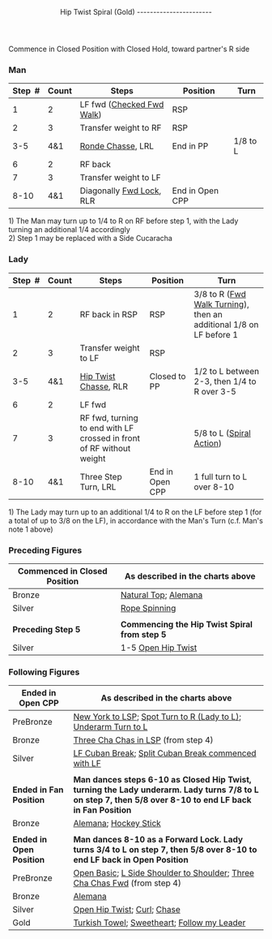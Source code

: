 <header>Hip Twist Spiral (Gold)
-----------------------

 </header>Commence in Closed Position with Closed Hold, toward partner's R side

### Man

 | **Step<span style="color:white">\_</span>\#** | **Count** | **Steps** | **Position** | **Turn** |
|---|---|---|---|---|
| 1 | 2 | LF fwd ([Checked Fwd Walk](../technique/cr_checked_fwd_walk.md)) | RSP |  |
| 2 | 3 | Transfer weight to RF | RSP |  |
| 3-5 | 4&amp;1 | [Ronde Chasse](../technique/c_ronde_chasse.md), LRL | End in PP | 1/8 to L |
| 6 | 2 | RF back |  |  |
| 7 | 3 | Transfer weight to LF |  |  |
| 8-10 | 4&amp;1 | Diagonally [Fwd Lock](../technique/c_lock.md), RLR | End in Open CPP |  |

1\) The Man may turn up to 1/4 to R on RF before step 1, with the Lady turning an additional 1/4 accordingly  
 2) Step 1 may be replaced with a Side Cucaracha

### Lady

 | ****Step<span style="color:white">\_</span>\#**** | **Count** | **Steps** | **Position** | **Turn** |
|---|---|---|---|---|
| 1 | 2 | RF back in RSP | RSP | 3/8 to R ([Fwd Walk Turning](../technique/cr_fwd_walk_turning.md)), then an additional 1/8 on LF before 1 |
| 2 | 3 | Transfer weight to LF | RSP |  |
| 3-5 | 4&amp;1 | [Hip Twist Chasse](../technique/c_twist_chasse.md), RLR | Closed to PP | 1/2 to L between 2-3, then 1/4 to R over 3-5 |
| 6 | 2 | LF fwd |  |  |
| 7 | 3 | RF fwd, turning to end with LF crossed in front of RF without weight |  | 5/8 to L ([Spiral Action](../technique/cr_spiral_action.md)) |
| 8-10 | 4&amp;1 | Three Step Turn, LRL | End in Open CPP | 1 full turn to L over 8-10 |

1\) The Lady may turn up to an additional 1/4 to R on the LF before step 1 (for a total of up to 3/8 on the LF), in accordance with the Man's Turn (c.f. Man's note 1 above)

### Preceding Figures

 | **Commenced in Closed Position** | **As described in the charts above** |
|---|---|
| Bronze | [Natural Top](natural_top.md); [Alemana](alemana.md) |
| Silver | [Rope Spinning](rope_spinning.md) |
|  |  |
| **Preceding Step 5** | **Commencing the Hip Twist Spiral from step 5** |
| Silver | 1-5 [Open Hip Twist](open_hip.md) |

### Following Figures

 | **Ended in Open CPP** | **As described in the charts above** |
|---|---|
| PreBronze | [New York to LSP](new_york.md); [Spot Turn to R (Lady to L)](spot_turn.md); [Underarm Turn to L](underarm_turn.md) |
| Bronze | [Three Cha Chas in LSP](three_cha_chas_in_RSP_LSP.md#lsp) (from step 4) |
| Silver | [LF Cuban Break](cuban_breaks.md); [Split Cuban Break commenced with LF](cuban_breaks.md#split) |
|  |  |
| **Ended in Fan Position** | **Man dances steps 6-10 as Closed Hip Twist, turning the Lady underarm. Lady turns 7/8 to L on step 7, then 5/8 over 8-10 to end LF back in Fan Position** |
| Bronze | [Alemana](alemana.md); [Hockey Stick](hockey_stick.md) |
|  |  |
| **Ended in Open Position** | **Man dances 8-10 as a Forward Lock. Lady turns 3/4 to L on step 7, then 5/8 over 8-10 to end LF back in Open Position** |
| PreBronze | [Open Basic](open_basic.md); [L Side Shoulder to Shoulder](shoulder_to_shoulder.md); [Three Cha Chas Fwd](three_cha_chas_fwd_back.md#fwd) (from step 4) |
| Bronze | [Alemana](alemana.md) |
| Silver | [Open Hip Twist](open_hip.md); [Curl](curl.md); [Chase](chase.md) |
| Gold | [Turkish Towel](turkish_towel.md); [Sweetheart](sweetheart.md); [Follow my Leader](follow_leader.md) |